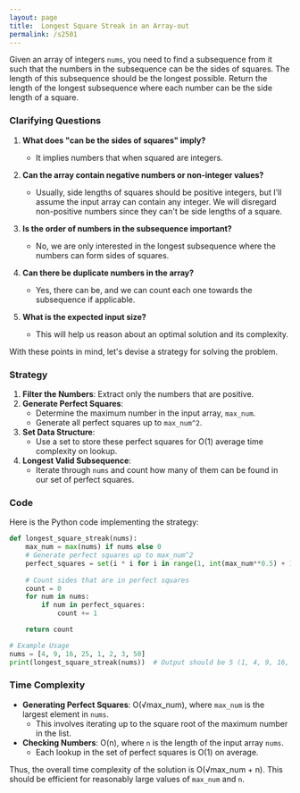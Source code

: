 ```yaml
---
layout: page
title:  Longest Square Streak in an Array-out
permalink: /s2501
---
```


Given an array of integers `nums`, you need to find a subsequence from it such that the numbers in the subsequence can be the sides of squares. The length of this subsequence should be the longest possible. Return the length of the longest subsequence where each number can be the side length of a square. 

### Clarifying Questions

1. **What does "can be the sides of squares" imply?**
   - It implies numbers that when squared are integers.

2. **Can the array contain negative numbers or non-integer values?**
   - Usually, side lengths of squares should be positive integers, but I'll assume the input array can contain any integer. We will disregard non-positive numbers since they can't be side lengths of a square.

3. **Is the order of numbers in the subsequence important?**
   - No, we are only interested in the longest subsequence where the numbers can form sides of squares.

4. **Can there be duplicate numbers in the array?**
   - Yes, there can be, and we can count each one towards the subsequence if applicable.

5. **What is the expected input size?**
   - This will help us reason about an optimal solution and its complexity.

With these points in mind, let's devise a strategy for solving the problem.

### Strategy

1. **Filter the Numbers**: Extract only the numbers that are positive.
2. **Generate Perfect Squares**:
   - Determine the maximum number in the input array, `max_num`.
   - Generate all perfect squares up to `max_num^2`.
3. **Set Data Structure**:
   - Use a set to store these perfect squares for O(1) average time complexity on lookup.
4. **Longest Valid Subsequence**:
   - Iterate through `nums` and count how many of them can be found in our set of perfect squares.

### Code

Here is the Python code implementing the strategy:

```python
def longest_square_streak(nums):
    max_num = max(nums) if nums else 0
    # Generate perfect squares up to max_num^2
    perfect_squares = set(i * i for i in range(1, int(max_num**0.5) + 1))
    
    # Count sides that are in perfect squares
    count = 0
    for num in nums:
        if num in perfect_squares:
            count += 1

    return count

# Example Usage
nums = [4, 9, 16, 25, 1, 2, 3, 50]
print(longest_square_streak(nums))  # Output should be 5 (1, 4, 9, 16, 25)
```

### Time Complexity

- **Generating Perfect Squares**: O(√max_num), where `max_num` is the largest element in `nums`.
  - This involves iterating up to the square root of the maximum number in the list.
- **Checking Numbers**: O(n), where `n` is the length of the input array `nums`.
  - Each lookup in the set of perfect squares is O(1) on average.

Thus, the overall time complexity of the solution is O(√max_num + n). This should be efficient for reasonably large values of `max_num` and `n`.